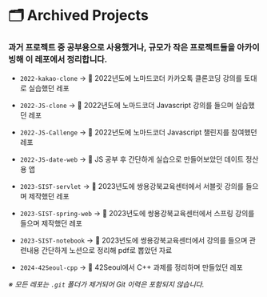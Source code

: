 # 🗂️ Archived Projects

### 과거 프로젝트 중 공부용으로 사용했거나, 규모가 작은 프로젝트들을 아카이빙해 이 레포에서 정리합니다.

- `2022-kakao-clone`
  → 📌  2022년도에 노마드코더 카카오톡 클론코딩 강의를 토대로 실습했던 레포

- `2022-JS-clone`
  → 📌  2022년도에 노마드코더 Javascript 강의를 들으며 실습했던 레포

- `2022-JS-Callenge`
  → 📌 2022년도에 노마드코더 Javascript 챌린지를 참여했던 레포

- `2022-JS-date-web`
  → 📌 JS 공부 후 간단하게 실습으로 만들어보았던 데이트 정산용 앱

- `2023-SIST-servlet`
  → 📌  2023년도에 쌍용강북교육센터에서 서블릿 강의를 들으며 제작했던 레포

- `2023-SIST-spring-web`
  → 📌 2023년도에 쌍용강북교육센터에서 스프링 강의를 들으며 제작했던 레포

- `2023-SIST-notebook`
  → 📌  2023년도에 쌍용강북교육센터에서 강의를 들으며 관련내용 간단하게 노션으로 정리해 pdf로 뽑았던 자료

- `2024-42Seoul-cpp`
  → 📌  42Seoul에서 C++ 과제를 정리하며 만들었던 레포

_※ 모든 레포는 `.git` 폴더가 제거되어 Git 이력은 포함되지 않습니다._
